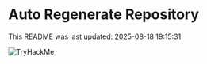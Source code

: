 # Auto Regenerate Repository

This README was last updated: 2025-08-18 19:15:31

 ![TryHackMe](https://tryhackme.com/badge/533634)